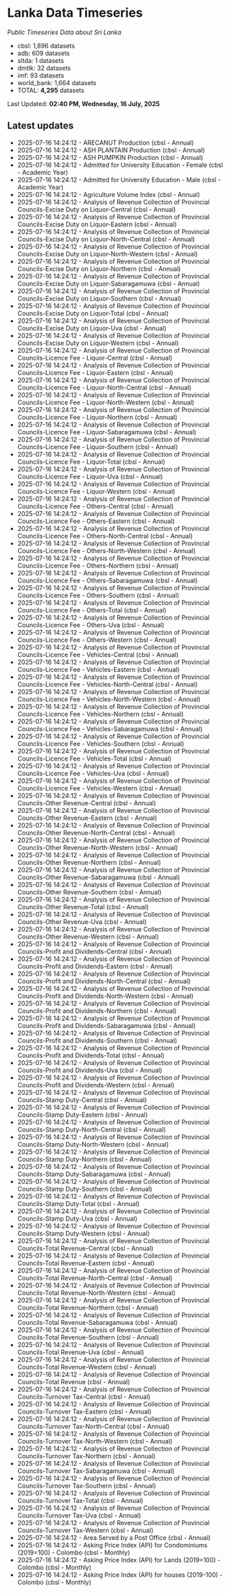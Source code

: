 # Lanka Data Timeseries
*Public Timeseries Data about Sri Lanka*

* cbsl: 1,896 datasets
* adb: 609 datasets
* sltda: 1 datasets
* dmtlk: 32 datasets
* imf: 93 datasets
* world_bank: 1,664 datasets
* TOTAL: **4,295** datasets

Last Updated: **02:40 PM, Wednesday, 16 July, 2025**

## Latest updates

* 2025-07-16 14:24:12 - ARECANUT Production (cbsl - Annual)
* 2025-07-16 14:24:12 - ASH PLANTAIN Production (cbsl - Annual)
* 2025-07-16 14:24:12 - ASH PUMPKIN Production (cbsl - Annual)
* 2025-07-16 14:24:12 - Admitted for University Education - Female (cbsl - Academic Year)
* 2025-07-16 14:24:12 - Admitted for University Education - Male (cbsl - Academic Year)
* 2025-07-16 14:24:12 - Agriculture Volume Index (cbsl - Annual)
* 2025-07-16 14:24:12 - Analysis of Revenue Collection of Provincial Councils-Excise Duty on Liquor-Central (cbsl - Annual)
* 2025-07-16 14:24:12 - Analysis of Revenue Collection of Provincial Councils-Excise Duty on Liquor-Eastern (cbsl - Annual)
* 2025-07-16 14:24:12 - Analysis of Revenue Collection of Provincial Councils-Excise Duty on Liquor-North-Central (cbsl - Annual)
* 2025-07-16 14:24:12 - Analysis of Revenue Collection of Provincial Councils-Excise Duty on Liquor-North-Western (cbsl - Annual)
* 2025-07-16 14:24:12 - Analysis of Revenue Collection of Provincial Councils-Excise Duty on Liquor-Northern (cbsl - Annual)
* 2025-07-16 14:24:12 - Analysis of Revenue Collection of Provincial Councils-Excise Duty on Liquor-Sabaragamuwa (cbsl - Annual)
* 2025-07-16 14:24:12 - Analysis of Revenue Collection of Provincial Councils-Excise Duty on Liquor-Southern (cbsl - Annual)
* 2025-07-16 14:24:12 - Analysis of Revenue Collection of Provincial Councils-Excise Duty on Liquor-Total (cbsl - Annual)
* 2025-07-16 14:24:12 - Analysis of Revenue Collection of Provincial Councils-Excise Duty on Liquor-Uva (cbsl - Annual)
* 2025-07-16 14:24:12 - Analysis of Revenue Collection of Provincial Councils-Excise Duty on Liquor-Western (cbsl - Annual)
* 2025-07-16 14:24:12 - Analysis of Revenue Collection of Provincial Councils-Licence Fee - Liquor-Central (cbsl - Annual)
* 2025-07-16 14:24:12 - Analysis of Revenue Collection of Provincial Councils-Licence Fee - Liquor-Eastern (cbsl - Annual)
* 2025-07-16 14:24:12 - Analysis of Revenue Collection of Provincial Councils-Licence Fee - Liquor-North-Central (cbsl - Annual)
* 2025-07-16 14:24:12 - Analysis of Revenue Collection of Provincial Councils-Licence Fee - Liquor-North-Western (cbsl - Annual)
* 2025-07-16 14:24:12 - Analysis of Revenue Collection of Provincial Councils-Licence Fee - Liquor-Northern (cbsl - Annual)
* 2025-07-16 14:24:12 - Analysis of Revenue Collection of Provincial Councils-Licence Fee - Liquor-Sabaragamuwa (cbsl - Annual)
* 2025-07-16 14:24:12 - Analysis of Revenue Collection of Provincial Councils-Licence Fee - Liquor-Southern (cbsl - Annual)
* 2025-07-16 14:24:12 - Analysis of Revenue Collection of Provincial Councils-Licence Fee - Liquor-Total (cbsl - Annual)
* 2025-07-16 14:24:12 - Analysis of Revenue Collection of Provincial Councils-Licence Fee - Liquor-Uva (cbsl - Annual)
* 2025-07-16 14:24:12 - Analysis of Revenue Collection of Provincial Councils-Licence Fee - Liquor-Western (cbsl - Annual)
* 2025-07-16 14:24:12 - Analysis of Revenue Collection of Provincial Councils-Licence Fee - Others-Central (cbsl - Annual)
* 2025-07-16 14:24:12 - Analysis of Revenue Collection of Provincial Councils-Licence Fee - Others-Eastern (cbsl - Annual)
* 2025-07-16 14:24:12 - Analysis of Revenue Collection of Provincial Councils-Licence Fee - Others-North-Central (cbsl - Annual)
* 2025-07-16 14:24:12 - Analysis of Revenue Collection of Provincial Councils-Licence Fee - Others-North-Western (cbsl - Annual)
* 2025-07-16 14:24:12 - Analysis of Revenue Collection of Provincial Councils-Licence Fee - Others-Northern (cbsl - Annual)
* 2025-07-16 14:24:12 - Analysis of Revenue Collection of Provincial Councils-Licence Fee - Others-Sabaragamuwa (cbsl - Annual)
* 2025-07-16 14:24:12 - Analysis of Revenue Collection of Provincial Councils-Licence Fee - Others-Southern (cbsl - Annual)
* 2025-07-16 14:24:12 - Analysis of Revenue Collection of Provincial Councils-Licence Fee - Others-Total (cbsl - Annual)
* 2025-07-16 14:24:12 - Analysis of Revenue Collection of Provincial Councils-Licence Fee - Others-Uva (cbsl - Annual)
* 2025-07-16 14:24:12 - Analysis of Revenue Collection of Provincial Councils-Licence Fee - Others-Western (cbsl - Annual)
* 2025-07-16 14:24:12 - Analysis of Revenue Collection of Provincial Councils-Licence Fee - Vehicles-Central (cbsl - Annual)
* 2025-07-16 14:24:12 - Analysis of Revenue Collection of Provincial Councils-Licence Fee - Vehicles-Eastern (cbsl - Annual)
* 2025-07-16 14:24:12 - Analysis of Revenue Collection of Provincial Councils-Licence Fee - Vehicles-North-Central (cbsl - Annual)
* 2025-07-16 14:24:12 - Analysis of Revenue Collection of Provincial Councils-Licence Fee - Vehicles-North-Western (cbsl - Annual)
* 2025-07-16 14:24:12 - Analysis of Revenue Collection of Provincial Councils-Licence Fee - Vehicles-Northern (cbsl - Annual)
* 2025-07-16 14:24:12 - Analysis of Revenue Collection of Provincial Councils-Licence Fee - Vehicles-Sabaragamuwa (cbsl - Annual)
* 2025-07-16 14:24:12 - Analysis of Revenue Collection of Provincial Councils-Licence Fee - Vehicles-Southern (cbsl - Annual)
* 2025-07-16 14:24:12 - Analysis of Revenue Collection of Provincial Councils-Licence Fee - Vehicles-Total (cbsl - Annual)
* 2025-07-16 14:24:12 - Analysis of Revenue Collection of Provincial Councils-Licence Fee - Vehicles-Uva (cbsl - Annual)
* 2025-07-16 14:24:12 - Analysis of Revenue Collection of Provincial Councils-Licence Fee - Vehicles-Western (cbsl - Annual)
* 2025-07-16 14:24:12 - Analysis of Revenue Collection of Provincial Councils-Other Revenue-Central (cbsl - Annual)
* 2025-07-16 14:24:12 - Analysis of Revenue Collection of Provincial Councils-Other Revenue-Eastern (cbsl - Annual)
* 2025-07-16 14:24:12 - Analysis of Revenue Collection of Provincial Councils-Other Revenue-North-Central (cbsl - Annual)
* 2025-07-16 14:24:12 - Analysis of Revenue Collection of Provincial Councils-Other Revenue-North-Western (cbsl - Annual)
* 2025-07-16 14:24:12 - Analysis of Revenue Collection of Provincial Councils-Other Revenue-Northern (cbsl - Annual)
* 2025-07-16 14:24:12 - Analysis of Revenue Collection of Provincial Councils-Other Revenue-Sabaragamuwa (cbsl - Annual)
* 2025-07-16 14:24:12 - Analysis of Revenue Collection of Provincial Councils-Other Revenue-Southern (cbsl - Annual)
* 2025-07-16 14:24:12 - Analysis of Revenue Collection of Provincial Councils-Other Revenue-Total (cbsl - Annual)
* 2025-07-16 14:24:12 - Analysis of Revenue Collection of Provincial Councils-Other Revenue-Uva (cbsl - Annual)
* 2025-07-16 14:24:12 - Analysis of Revenue Collection of Provincial Councils-Other Revenue-Western (cbsl - Annual)
* 2025-07-16 14:24:12 - Analysis of Revenue Collection of Provincial Councils-Profit and Dividends-Central (cbsl - Annual)
* 2025-07-16 14:24:12 - Analysis of Revenue Collection of Provincial Councils-Profit and Dividends-Eastern (cbsl - Annual)
* 2025-07-16 14:24:12 - Analysis of Revenue Collection of Provincial Councils-Profit and Dividends-North-Central (cbsl - Annual)
* 2025-07-16 14:24:12 - Analysis of Revenue Collection of Provincial Councils-Profit and Dividends-North-Western (cbsl - Annual)
* 2025-07-16 14:24:12 - Analysis of Revenue Collection of Provincial Councils-Profit and Dividends-Northern (cbsl - Annual)
* 2025-07-16 14:24:12 - Analysis of Revenue Collection of Provincial Councils-Profit and Dividends-Sabaragamuwa (cbsl - Annual)
* 2025-07-16 14:24:12 - Analysis of Revenue Collection of Provincial Councils-Profit and Dividends-Southern (cbsl - Annual)
* 2025-07-16 14:24:12 - Analysis of Revenue Collection of Provincial Councils-Profit and Dividends-Total (cbsl - Annual)
* 2025-07-16 14:24:12 - Analysis of Revenue Collection of Provincial Councils-Profit and Dividends-Uva (cbsl - Annual)
* 2025-07-16 14:24:12 - Analysis of Revenue Collection of Provincial Councils-Profit and Dividends-Western (cbsl - Annual)
* 2025-07-16 14:24:12 - Analysis of Revenue Collection of Provincial Councils-Stamp Duty-Central (cbsl - Annual)
* 2025-07-16 14:24:12 - Analysis of Revenue Collection of Provincial Councils-Stamp Duty-Eastern (cbsl - Annual)
* 2025-07-16 14:24:12 - Analysis of Revenue Collection of Provincial Councils-Stamp Duty-North-Central (cbsl - Annual)
* 2025-07-16 14:24:12 - Analysis of Revenue Collection of Provincial Councils-Stamp Duty-North-Western (cbsl - Annual)
* 2025-07-16 14:24:12 - Analysis of Revenue Collection of Provincial Councils-Stamp Duty-Northern (cbsl - Annual)
* 2025-07-16 14:24:12 - Analysis of Revenue Collection of Provincial Councils-Stamp Duty-Sabaragamuwa (cbsl - Annual)
* 2025-07-16 14:24:12 - Analysis of Revenue Collection of Provincial Councils-Stamp Duty-Southern (cbsl - Annual)
* 2025-07-16 14:24:12 - Analysis of Revenue Collection of Provincial Councils-Stamp Duty-Total (cbsl - Annual)
* 2025-07-16 14:24:12 - Analysis of Revenue Collection of Provincial Councils-Stamp Duty-Uva (cbsl - Annual)
* 2025-07-16 14:24:12 - Analysis of Revenue Collection of Provincial Councils-Stamp Duty-Western (cbsl - Annual)
* 2025-07-16 14:24:12 - Analysis of Revenue Collection of Provincial Councils-Total Revenue-Central (cbsl - Annual)
* 2025-07-16 14:24:12 - Analysis of Revenue Collection of Provincial Councils-Total Revenue-Eastern (cbsl - Annual)
* 2025-07-16 14:24:12 - Analysis of Revenue Collection of Provincial Councils-Total Revenue-North-Central (cbsl - Annual)
* 2025-07-16 14:24:12 - Analysis of Revenue Collection of Provincial Councils-Total Revenue-North-Western (cbsl - Annual)
* 2025-07-16 14:24:12 - Analysis of Revenue Collection of Provincial Councils-Total Revenue-Northern (cbsl - Annual)
* 2025-07-16 14:24:12 - Analysis of Revenue Collection of Provincial Councils-Total Revenue-Sabaragamuwa (cbsl - Annual)
* 2025-07-16 14:24:12 - Analysis of Revenue Collection of Provincial Councils-Total Revenue-Southern (cbsl - Annual)
* 2025-07-16 14:24:12 - Analysis of Revenue Collection of Provincial Councils-Total Revenue-Uva (cbsl - Annual)
* 2025-07-16 14:24:12 - Analysis of Revenue Collection of Provincial Councils-Total Revenue-Western (cbsl - Annual)
* 2025-07-16 14:24:12 - Analysis of Revenue Collection of Provincial Councils-Total Revenue (cbsl - Annual)
* 2025-07-16 14:24:12 - Analysis of Revenue Collection of Provincial Councils-Turnover Tax-Central (cbsl - Annual)
* 2025-07-16 14:24:12 - Analysis of Revenue Collection of Provincial Councils-Turnover Tax-Eastern (cbsl - Annual)
* 2025-07-16 14:24:12 - Analysis of Revenue Collection of Provincial Councils-Turnover Tax-North-Central (cbsl - Annual)
* 2025-07-16 14:24:12 - Analysis of Revenue Collection of Provincial Councils-Turnover Tax-North-Western (cbsl - Annual)
* 2025-07-16 14:24:12 - Analysis of Revenue Collection of Provincial Councils-Turnover Tax-Northern (cbsl - Annual)
* 2025-07-16 14:24:12 - Analysis of Revenue Collection of Provincial Councils-Turnover Tax-Sabaragamuwa (cbsl - Annual)
* 2025-07-16 14:24:12 - Analysis of Revenue Collection of Provincial Councils-Turnover Tax-Southern (cbsl - Annual)
* 2025-07-16 14:24:12 - Analysis of Revenue Collection of Provincial Councils-Turnover Tax-Total (cbsl - Annual)
* 2025-07-16 14:24:12 - Analysis of Revenue Collection of Provincial Councils-Turnover Tax-Uva (cbsl - Annual)
* 2025-07-16 14:24:12 - Analysis of Revenue Collection of Provincial Councils-Turnover Tax-Western (cbsl - Annual)
* 2025-07-16 14:24:12 - Area Served by a Post Office (cbsl - Annual)
* 2025-07-16 14:24:12 - Asking Price Index (API) for Condominiums (2019=100) - Colombo (cbsl - Monthly)
* 2025-07-16 14:24:12 - Asking Price Index (API) for Lands (2019=100) - Colombo (cbsl - Monthly)
* 2025-07-16 14:24:12 - Asking Price Index (API) for houses (2019-100) - Colombo (cbsl - Monthly)